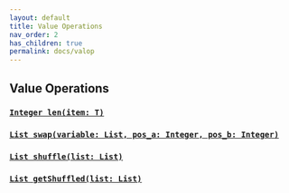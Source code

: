 ```yaml
---
layout: default
title: Value Operations
nav_order: 2
has_children: true
permalink: docs/valop
---
```


## Value Operations

### [`Integer len(item: T)`](../valop/len)
### [`List swap(variable: List, pos_a: Integer, pos_b: Integer)`](../valop/while)
### [`List shuffle(list: List)`](../valop/shuffle)
### [`List getShuffled(list: List)`](../valop/getShuffled)
